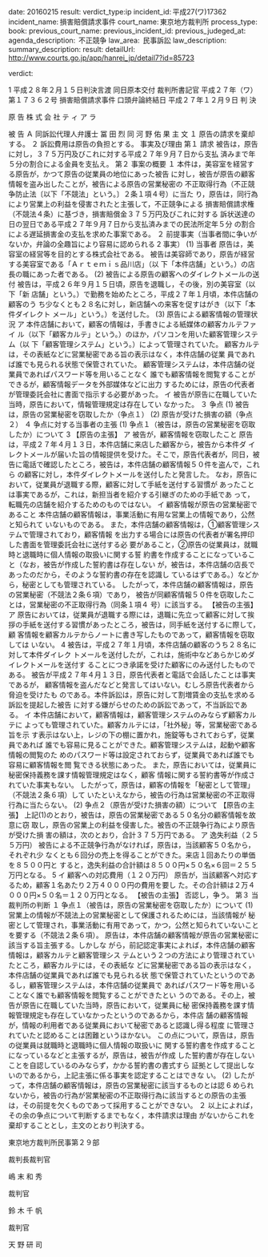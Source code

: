 
date: 20160215
result: 
verdict_type:ip
incident_id: 平成27(ワ)17362
incident_name: 損害賠償請求事件
court_name: 東京地方裁判所
process_type:
book: 
previous_court_name:
previous_incident_id:
previous_judeged_at:
agenda_description:  不正競争
law_area:  民事訴訟
law_description: 
summary_description: 
result: 
detailUrl: http://www.courts.go.jp/app/hanrei_jp/detail7?id=85723

verdict:

 1 
平成２８年２月１５日判決言渡 同日原本交付 裁判所書記官 
平成２７年（ワ）第１７３６２号 損害賠償請求事件 
口頭弁論終結日 平成２７年１２月９日 
            判     決 
 
  原 告     株 式 会 社 テ ィ ア ラ 
 
  被 告     Ａ 
  同訴訟代理人弁護士     冨 田  烈 
  同       河 野 佑 果 
            主     文 
１ 原告の請求を棄却する。 
２ 訴訟費用は原告の負担とする。 
            事実及び理由 
第１ 請求 
 被告は，原告に対し，３７５万円及びこれに対する平成２７年９月７日から支払
済みまで年５分の割合による金員を支払え。 
第２ 事案の概要 
 １ 本件は，美容室を経営する原告が，かつて原告の従業員の地位にあった被告
に対し，被告が原告の顧客情報を盗み出したことが，被告による原告の営業秘密の
不正取得行為（不正競争防止法〔以下「不競法」という。〕２条１項４号）に当た
り，原告は，同行為により営業上の利益を侵害されたと主張して，不正競争による
損害賠償請求権（不競法４条）に基づき，損害賠償金３７５万円及びこれに対する
訴状送達の日の翌日である平成２７年９月７日から支払済みまでの民法所定年５分
の割合による遅延損害金の支払を求めた事案である。 
 ２ 前提事実（当事者間に争いがないか，弁論の全趣旨により容易に認められる
 2 
事実） 
 (1) 当事者 
 原告は，美容室の経営等を目的とする株式会社である。 
 被告は美容師であり，原告が経営する美容室である「Ａｒｔｅｍｉｓ品川店」（以
下「本件店舗」という。）の店長の職にあった者である。 
 (2) 被告による原告の顧客へのダイレクトメールの送付 
 被告は，平成２６年９月１５日頃，原告を退職し，その後，別の美容室（以下「新
店舗」という。）で勤務を始めたところ，平成２７年１月頃，本件店舗の顧客のう
ち少なくとも２８名に対し，新店舗への来客を促すはがき（以下「本件ダイレクト
メール」という。）を送付した。 
 (3) 原告による顧客情報の管理状況 
 ア 本件店舗において，顧客の情報は，手書きによる紙媒体の顧客カルテファイ
ル（以下「顧客カルテ」という。）のほか，パソコンを用いた顧客管理システム（以
下「顧客管理システム」という。）によって管理されていた。 
 顧客カルテは，その表紙などに営業秘密である旨の表示はなく，本件店舗の従業
員であれば誰でも見られる状態で保管されていた。 
 顧客管理システムは，本件店舗の従業員であればパスワード等を用いることなく
誰でも顧客情報を閲覧することができるが，顧客情報データを外部媒体などに出力
するためには，原告の代表者が管理委託会社に書面で指示する必要があった。 
 イ 被告が原告に在職していた当時，原告において，情報管理規定は存在してい
なかった。 
 ３ 争点 
 (1) 被告は，原告の営業秘密を窃取したか（争点１） 
 (2) 原告が受けた損害の額（争点２） 
 ４ 争点に対する当事者の主張 
 (1) 争点１（被告は，原告の営業秘密を窃取したか）について 
 3 
 【原告の主張】 
 ア 被告が，顧客情報を窃取したこと 
 原告は，平成２７年４月１３日，本件店舗に来店した顧客から，被告から本件ダ
イレクトメールが届いた旨の情報提供を受けた。そこで，原告代表者が，同日，被
告に電話で確認したところ，被告は，本件店舗の顧客情報５０件を盗んで，これら
の顧客に対し，本件ダイレクトメールを送付したと発言した。 
 なお，原告において，従業員が退職する際，顧客に対して手紙を送付する習慣が
あったことは事実であるが，これは，新担当者を紹介する引継ぎのための手紙であ
って，転職先の店舗を紹介するためのものではない。 
 イ 顧客情報が原告の営業秘密であること 
 本件店舗の顧客情報は，事業活動に有用な営業上の情報であり，公然と知られて
いないものである。 
 また，本件店舗の顧客情報は，①顧客管理システムで管理されており，顧客情報
を出力する場合には原告の代表者が署名押印した書面を管理委託会社に送付する必
要があること，②原告の従業員は，就職時と退職時に個人情報の取扱いに関する誓
約書を作成することになっていること（なお，被告が作成した誓約書は存在しない
が，被告は，本件店舗の店長であったのだから，そのような誓約書の存在を認識し
ているはずである。）などから，秘密としても管理されている。 
 したがって，本件店舗の顧客情報は，原告の営業秘密（不競法２条６項）であり，
被告が同顧客情報５０件を窃取したことは，営業秘密の不正取得行為（同条１項４
号）に該当する。 
 【被告の主張】 
 ア 原告においては，従業員が退職する際には，退職に先立って顧客に対して挨
拶の手紙を送付する習慣があったところ，被告は，同手紙を送付するに際して，顧
客情報を顧客カルテからノートに書き写したものであって，顧客情報を窃取しては
いない。 
 4 
 被告は，平成２７年１月頃，本件店舗の顧客のうち２８名に対して本件ダイレク
トメールを送付したが，これは，施術中などあらかじめダイレクトメールを送付す
ることにつき承諾を受けた顧客にのみ送付したものである。 
 被告が平成２７年４月１３日，原告代表者と電話で会話したことは事実であるが，
顧客情報を盗んだなどと発言してはいない。むしろ原告代表者から脅迫を受けたも
のである。本件訴訟は，原告に対して割増賃金の支払を求める訴訟を提起した被告
に対する嫌がらせのための訴訟であって，不当訴訟である。 
 イ 本件店舗において，顧客情報は，顧客管理システムのみならず顧客カルテに
よっても管理されていた。顧客カルテには，「社外秘」等，営業秘密である旨を示
す表示はない上，レジの下の棚に置かれ，施錠等もされておらず，従業員であれば
誰でも容易に見ることができた。顧客管理システムは，起動や顧客情報の閲覧のた
めのパスワード等は設定されておらず，従業員であれば誰でも容易に顧客情報を閲
覧できる状態にあった。 
 また，原告においては，従業員に秘密保持義務を課す情報管理規定はなく，顧客
情報に関する誓約書等が作成されていた事実もない。 
 したがって，原告は，顧客の情報を「秘密として管理」（不競法２条６項）して
いたといえなから，被告の行為は営業秘密の不正取得行為に当たらない。 
 (2) 争点２（原告が受けた損害の額）について 
 【原告の主張】 
 上記(1)のとおり，被告は，原告の営業秘密である５０名分の顧客情報を故意に窃
取し，原告の営業上の利益を侵害した。被告の不正競争行為により原告が受けた損
害の額は，次のとおり，合計３７５万円である。 
 ア 逸失利益（２５５万円） 
 被告による不正競争行為がなければ，原告は，当該顧客５０名から，それぞれ少
なくとも６回分の売上を得ることができた。来店１回あたりの単価を８５００円と
すると，逸失利益の合計額は８５００円×５０名×６回＝２５５万円となる。 
 5 
 イ 顧客への対応費用（１２０万円） 
 原告が，当該顧客へ対応するため，顧客１名あたり２万４０００円の費用を要し
た。その合計額は２万４０００円×５０名＝１２０万円となる。 
 【被告の主張】 
 否認し，争う。 
第３ 当裁判所の判断 
 １ 争点１（被告は，原告の営業秘密を窃取したか）について 
 (1) 営業上の情報が不競法上の営業秘密として保護されるためには，当該情報が
秘密として管理され，事業活動に有用であって，かつ，公然と知られていないこと
を要する（不競法２条６項）。 
 原告は，本件店舗の顧客情報が原告の営業秘密に該当する旨主張する。しかしな
がら，前記認定事実によれば，本件店舗の顧客情報は，顧客カルテと顧客管理シス
テムという２つの方法により管理されていたところ，顧客カルテには，その表紙な
どに営業秘密である旨の表示はなく，本件店舗の従業員であれば誰でも見られる状
態で保管されていたというのであるし，顧客管理システムは，本件店舗の従業員で
あればパスワード等を用いることなく誰でも顧客情報を閲覧することができたとい
うのである。その上，被告が原告に在職していた当時，原告において，従業員に秘
密保持義務を課す情報管理規定も存在していなかったというのであるから，本件店
舗の顧客情報が，情報の利用者である従業員において秘密であると認識し得る程度
に管理されていたと認めることは困難というほかない。 
 この点について，原告は，原告の従業員は就職時と退職時に個人情報の取扱いに
関する誓約書を作成することになっているなどと主張するが，原告は，被告が作成
した誓約書が存在しないことを自認しているのみならず，かかる誓約書の書式すら
証拠として提出しないのであるから，上記主張に係る事実を認定することはできな
い。 
 (2) したがって，本件店舗の顧客情報は，原告の営業秘密に該当するものとは認
 6 
められないから，被告の行為が営業秘密の不正取得行為に該当するとの原告の主張
は，その前提を欠くものであって採用することができない。 
 ２ 以上によれば，その余の争点について判断するまでもなく，本件請求は理由
がないからこれを棄却することとし，主文のとおり判決する。 
 
東京地方裁判所民事第２９部 
 
裁判長裁判官 
                            
嶋 末 和 秀 
 
 
裁判官 
                          
鈴 木 千 帆 
 
 
裁判官 
                          
天 野 研 司 
 
 

                    